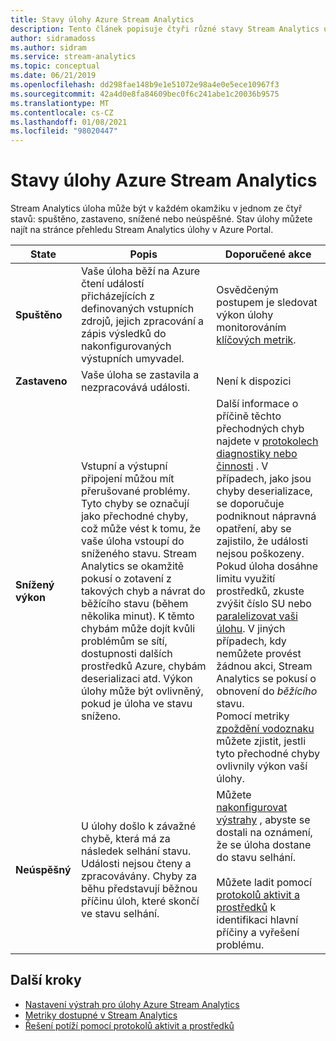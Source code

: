 ```yaml
---
title: Stavy úlohy Azure Stream Analytics
description: Tento článek popisuje čtyři různé stavy Stream Analytics úlohy. spuštění, zastavení, degradace a selhání.
author: sidramadoss
ms.author: sidram
ms.service: stream-analytics
ms.topic: conceptual
ms.date: 06/21/2019
ms.openlocfilehash: dd298fae148b9e1e51072e98a4e0e5ece10967f3
ms.sourcegitcommit: 42a4d0e8fa84609bec0f6c241abe1c20036b9575
ms.translationtype: MT
ms.contentlocale: cs-CZ
ms.lasthandoff: 01/08/2021
ms.locfileid: "98020447"
---
```

# <a name="azure-stream-analytics-job-states"></a>Stavy úlohy Azure Stream Analytics

Stream Analytics úloha může být v každém okamžiku v jednom ze čtyř stavů: spuštěno, zastaveno, snížené nebo neúspěšné. Stav úlohy můžete najít na stránce přehledu Stream Analytics úlohy v Azure Portal. 

| State | Popis | Doporučené akce |
| --- | --- | --- |
| **Spuštěno** | Vaše úloha běží na Azure čtení událostí přicházejících z definovaných vstupních zdrojů, jejich zpracování a zápis výsledků do nakonfigurovaných výstupních umyvadel. | Osvědčeným postupem je sledovat výkon úlohy monitorováním [klíčových metrik](./stream-analytics-set-up-alerts.md#scenarios-to-monitor). |
| **Zastaveno** | Vaše úloha se zastavila a nezpracovává události. | Není k dispozici | 
| **Snížený výkon** | Vstupní a výstupní připojení můžou mít přerušované problémy. Tyto chyby se označují jako přechodné chyby, což může vést k tomu, že vaše úloha vstoupí do sníženého stavu. Stream Analytics se okamžitě pokusí o zotavení z takových chyb a návrat do běžícího stavu (během několika minut). K těmto chybám může dojít kvůli problémům se sítí, dostupnosti dalších prostředků Azure, chybám deserializaci atd. Výkon úlohy může být ovlivněný, pokud je úloha ve stavu sníženo.| Další informace o příčině těchto přechodných chyb najdete v [protokolech diagnostiky nebo činnosti](./stream-analytics-job-diagnostic-logs.md#debugging-using-activity-logs) . V případech, jako jsou chyby deserializace, se doporučuje podniknout nápravná opatření, aby se zajistilo, že události nejsou poškozeny. Pokud úloha dosáhne limitu využití prostředků, zkuste zvýšit číslo SU nebo [paralelizovat vaši úlohu](./stream-analytics-parallelization.md). V jiných případech, kdy nemůžete provést žádnou akci, Stream Analytics se pokusí o obnovení do *běžícího* stavu. <br> Pomocí metriky [zpoždění vodoznaku](./stream-analytics-set-up-alerts.md#scenarios-to-monitor) můžete zjistit, jestli tyto přechodné chyby ovlivnily výkon vaší úlohy.|
| **Neúspěšný** | U úlohy došlo k závažné chybě, která má za následek selhání stavu. Události nejsou čteny a zpracovávány. Chyby za běhu představují běžnou příčinu úloh, které skončí ve stavu selhání. | Můžete [nakonfigurovat výstrahy](./stream-analytics-set-up-alerts.md#set-up-alerts-in-the-azure-portal) , abyste se dostali na oznámení, že se úloha dostane do stavu selhání. <br> <br>Můžete ladit pomocí [protokolů aktivit a prostředků](./stream-analytics-job-diagnostic-logs.md#debugging-using-activity-logs) k identifikaci hlavní příčiny a vyřešení problému.|

## <a name="next-steps"></a>Další kroky
* [Nastavení výstrah pro úlohy Azure Stream Analytics](stream-analytics-set-up-alerts.md)
* [Metriky dostupné v Stream Analytics](./stream-analytics-monitoring.md#metrics-available-for-stream-analytics)
* [Řešení potíží pomocí protokolů aktivit a prostředků](./stream-analytics-job-diagnostic-logs.md)
